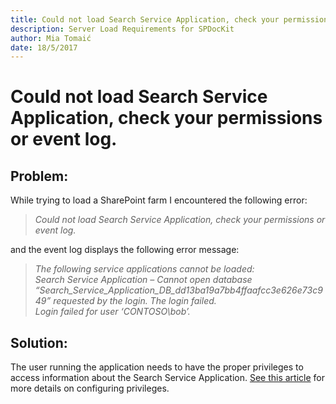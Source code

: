 ```yaml
---
title: Could not load Search Service Application, check your permissions or event log.
description: Server Load Requirements for SPDocKit
author: Mia Tomaić
date: 18/5/2017
---
```


# Could not load Search Service Application, check your permissions or event log.

## Problem:
While trying to load a SharePoint farm I encountered the following error:
> *Could not load Search Service Application, check your permissions or event log.*

and the event log displays the following error message:

> *The following service applications cannot be loaded:*  
*Search Service Application – Cannot open database “Search_Service_Application_DB_dd13ba19a7bb4ffaafcc3e626e73c949” requested by the login. The login failed.  
Login failed for user ‘CONTOSO\bob’.*

## Solution:
The user running the application needs to have the proper privileges to access information about the Search Service Application. [See this article](#internal/requirements/user-permissions-requirements) for more details on configuring privileges.